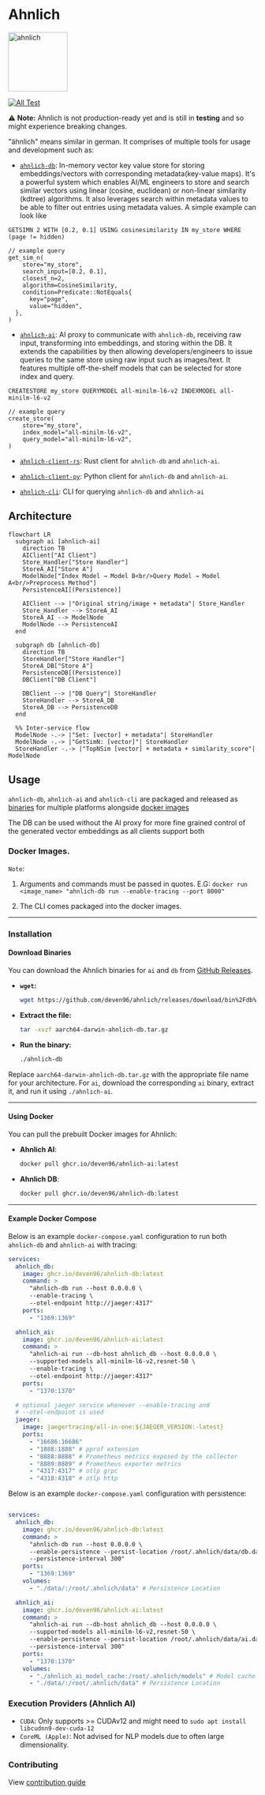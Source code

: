 # Ahnlich
<p align="left"><img src="assets/logo.jpg" alt="ahnlich" height="120px"></p>

[![All Test](https://github.com/deven96/ahnlich/actions/workflows/test.yml/badge.svg)](https://github.com/deven96/ahnlich/actions/workflows/test.yml)

⚠️ **Note:** Ahnlich is not production-ready yet and is still in **testing** and so might experience breaking changes.

 "ähnlich" means similar in german. It comprises of multiple tools for usage and development such as:

- [`ahnlich-db`](ahnlich/db): In-memory vector key value store for storing embeddings/vectors with corresponding metadata(key-value maps). It's a powerful system which enables AI/ML engineers to store and search similar vectors using linear (cosine, euclidean) or non-linear similarity (kdtree) algorithms. It also leverages search within metadata values to be able to filter out entries using metadata values. A simple example can look like
```
GETSIMN 2 WITH [0.2, 0.1] USING cosinesimilarity IN my_store WHERE (page != hidden)

// example query
get_sim_n(
    store="my_store",
    search_input=[0.2, 0.1],
    closest_n=2,
    algorithm=CosineSimilarity,
    condition=Predicate::NotEquals{
      key="page",
      value="hidden",
  },
)
```
- [`ahnlich-ai`](ahnlich/ai/): AI proxy to communicate with `ahnlich-db`, receiving raw input, transforming into embeddings, and storing within the DB. It extends the capabilities by then allowing developers/engineers to issue queries to the same store using raw input such as images/text. It features multiple off-the-shelf models that can be selected for store index and query.
```
CREATESTORE my_store QUERYMODEL all-minilm-l6-v2 INDEXMODEL all-minilm-l6-v2

// example query
create_store(
    store="my_store",
    index_model="all-minilm-l6-v2",
    query_model="all-minilm-l6-v2",
)
```
- [`ahnlich-client-rs`](ahnlich/client/): Rust client for `ahnlich-db` and `ahnlich-ai`.
- [`ahnlich-client-py`](sdk/ahnlich-client-py/): Python client for `ahnlich-db` and `ahnlich-ai`.

- [`ahnlich-cli`](ahnlich/cli/): CLI for querying `ahnlich-db` and `ahnlich-ai`


## Architecture

```mermaid
flowchart LR
  subgraph ai [ahnlich‑ai]
    direction TB
    AIClient["AI Client"]
    Store_Handler["Store Handler"]
    StoreA_AI["Store A"]
    ModelNode["Index Model → Model B<br/>Query Model → Model A<br/>Preprocess Method"]
    PersistenceAI[(Persistence)]
    
    AIClient --> |"Original string/image + metadata"| Store_Handler
    Store_Handler --> StoreA_AI
    StoreA_AI --> ModelNode
    ModelNode --> PersistenceAI
  end

  subgraph db [ahnlich‑db]
    direction TB
    StoreHandler["Store Handler"]
    StoreA_DB["Store A"]
    PersistenceDB[(Persistence)]
    DBClient["DB Client"]
    
    DBClient --> |"DB Query"| StoreHandler
    StoreHandler --> StoreA_DB
    StoreA_DB --> PersistenceDB
  end

  %% Inter-service flow
  ModelNode -.-> |"Set: [vector] + metadata"| StoreHandler
  ModelNode -.-> |"GetSimN: [vector]"| StoreHandler
  StoreHandler -.-> |"TopNSim [vector] + metadata + similarity_score"| ModelNode
```


## Usage

`ahnlich-db`, `ahnlich-ai` and `ahnlich-cli` are packaged and released as [binaries](https://github.com/deven96/ahnlich/releases) for multiple platforms alongside [docker images](https://github.com/deven96?tab=packages&repo_name=ahnlich)

The DB can be used without the AI proxy for more fine grained control of the generated vector embeddings as all clients support both

### Docker Images.

`Note`: 
1. Arguments and commands must be passed in quotes. E.G: `docker run <image_name> "ahnlich-db run --enable-tracing --port 8000"`

2. The CLI comes packaged into the docker images.

---

### Installation  

#### Download Binaries  

You can download the Ahnlich binaries for `ai` and `db` from [GitHub Releases](https://github.com/deven96/ahnlich/releases).  

- **`wget`:**  
  ```bash  
  wget https://github.com/deven96/ahnlich/releases/download/bin%2Fdb%2F0.0.0/aarch64-darwin-ahnlich-db.tar.gz  
  ```  

- **Extract the file:**  
  ```bash  
  tar -xvzf aarch64-darwin-ahnlich-db.tar.gz  
  ```  

- **Run the binary:**  
  ```bash  
  ./ahnlich-db  
  ```  

Replace `aarch64-darwin-ahnlich-db.tar.gz` with the appropriate file name for your architecture. For `ai`, download the corresponding `ai` binary, extract it, and run it using `./ahnlich-ai`.  

---

#### Using Docker  

You can pull the prebuilt Docker images for Ahnlich:  

- **Ahnlich AI**:  
  ```bash  
  docker pull ghcr.io/deven96/ahnlich-ai:latest  
  ```  

- **Ahnlich DB**:  
  ```bash  
  docker pull ghcr.io/deven96/ahnlich-db:latest  
  ```  

---

#### Example Docker Compose  

Below is an example `docker-compose.yaml` configuration to run both `ahnlich-db` and `ahnlich-ai` with tracing:  

```yaml   
services:
  ahnlich_db:
    image: ghcr.io/deven96/ahnlich-db:latest
    command: >
      "ahnlich-db run --host 0.0.0.0 \
      --enable-tracing \
      --otel-endpoint http://jaeger:4317"
    ports:
      - "1369:1369"

  ahnlich_ai:
    image: ghcr.io/deven96/ahnlich-ai:latest
    command: >
      "ahnlich-ai run --db-host ahnlich_db --host 0.0.0.0 \
      --supported-models all-minilm-l6-v2,resnet-50 \
      --enable-tracing \
      --otel-endpoint http://jaeger:4317"
    ports:
      - "1370:1370"

  # optional jaeger service whenever --enable-tracing and
  # --otel-endpoint is used
  jaeger:
    image: jaegertracing/all-in-one:${JAEGER_VERSION:-latest}
    ports:
      - "16686:16686"
      - "1888:1888" # pprof extension
      - "8888:8888" # Prometheus metrics exposed by the collector
      - "8889:8889" # Prometheus exporter metrics
      - "4317:4317" # otlp grpc
      - "4318:4318" # otlp http
```

Below is an example `docker-compose.yaml` configuration with persistence:

```yaml

services:
  ahnlich_db:
    image: ghcr.io/deven96/ahnlich-db:latest
    command: >
      "ahnlich-db run --host 0.0.0.0 \
      --enable-persistence --persist-location /root/.ahnlich/data/db.dat \
      --persistence-interval 300"
    ports:
      - "1369:1369"
    volumes:
      - "./data/:/root/.ahnlich/data" # Persistence Location

  ahnlich_ai:
    image: ghcr.io/deven96/ahnlich-ai:latest
    command: >
      "ahnlich-ai run --db-host ahnlich_db --host 0.0.0.0 \
      --supported-models all-minilm-l6-v2,resnet-50 \
      --enable-persistence --persist-location /root/.ahnlich/data/ai.dat \
      --persistence-interval 300"
    ports:
      - "1370:1370"
    volumes:
      - "./ahnlich_ai_model_cache:/root/.ahnlich/models" # Model cache storage
      - "./data/:/root/.ahnlich/data" # Persistence Location

```

### Execution Providers (Ahnlich AI)

- `CUDA`: Only supports >= CUDAv12 and might need to `sudo apt install libcudnn9-dev-cuda-12`
- `CoreML (Apple)`: Not advised for NLP models due to often large dimensionality.

### Contributing

View [contribution guide](CONTRIBUTING.md)
